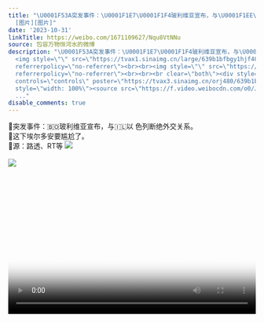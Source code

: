 ```yaml
---
title: "\U0001F53A突发事件：\U0001F1E7\U0001F1F4玻利维亚宣布，与\U0001F1EE\U0001F1F1以 色列断绝外交关系。\U0001F53A这下埃尔多安要尴尬了。\U0001F53A源：路透、RT等
  [图片][图片]"
date: '2023-10-31'
linkTitle: https://weibo.com/1671109627/Nqu8VtNNu
source: 包容万物恒河水的微博
description: "\U0001F53A突发事件：\U0001F1E7\U0001F1F4玻利维亚宣布，与\U0001F1EE\U0001F1F1以 色列断绝外交关系。<br>\U0001F53A这下埃尔多安要尴尬了。<br>\U0001F53A源：路透、RT等
  <img style=\"\" src=\"https://tvax1.sinaimg.cn/large/639b1bfbgy1hjf403elc4j20xw1kw476.jpg\"
  referrerpolicy=\"no-referrer\"><br><br><img style=\"\" src=\"https://tvax4.sinaimg.cn/large/639b1bfbgy1hjf415exdtj20zu11agp9.jpg\"
  referrerpolicy=\"no-referrer\"><br><br><br clear=\"both\"><div style=\"clear: both\"></div><video
  controls=\"controls\" poster=\"https://tvax3.sinaimg.cn/orj480/639b1bfbgy1hjf402wxgsj20so0gcgqe.jpg\"
  style=\"width: 100%\"><source src=\"https://f.video.weibocdn.com/o0/J2Oi9eLklx089ORGyTlm01041200qfqe0E010.mp4?labe
  ..."
disable_comments: true
---
```

🔺突发事件：🇧🇴玻利维亚宣布，与🇮🇱以 色列断绝外交关系。<br>🔺这下埃尔多安要尴尬了。<br>🔺源：路透、RT等 <img style="" src="https://tvax1.sinaimg.cn/large/639b1bfbgy1hjf403elc4j20xw1kw476.jpg" referrerpolicy="no-referrer"><br><br><img style="" src="https://tvax4.sinaimg.cn/large/639b1bfbgy1hjf415exdtj20zu11agp9.jpg" referrerpolicy="no-referrer"><br><br><br clear="both"><div style="clear: both"></div><video controls="controls" poster="https://tvax3.sinaimg.cn/orj480/639b1bfbgy1hjf402wxgsj20so0gcgqe.jpg" style="width: 100%"><source src="https://f.video.weibocdn.com/o0/J2Oi9eLklx089ORGyTlm01041200qfqe0E010.mp4?labe ...